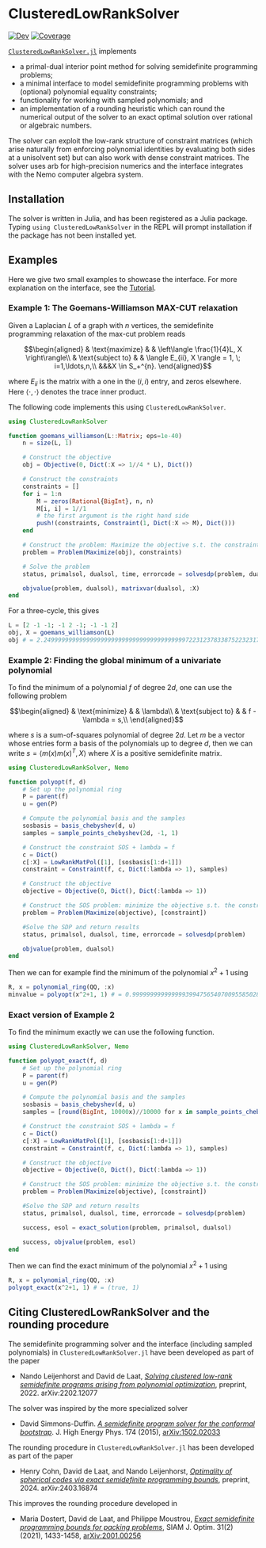 # ClusteredLowRankSolver

[![Dev](https://img.shields.io/badge/docs-dev-blue.svg)](https://nanleij.github.io/ClusteredLowRankSolver.jl/dev)
[![Coverage](https://codecov.io/gh/nanleij/ClusteredLowRankSolver.jl/branch/main/graph/badge.svg)](https://codecov.io/gh/nanleij/ClusteredLowRankSolver.jl)

[`ClusteredLowRankSolver.jl`](https://github.com/nanleij/ClusteredLowRankSolver.jl) implements 
  - a primal-dual interior point method for solving semidefinite programming problems;
  - a minimal interface to model semidefinite programming problems with (optional) polynomial equality constraints; 
  - functionality for working with sampled polynomials; and
  - an implementation of a rounding heuristic which can round the numerical output of the solver to an exact optimal solution over rational or algebraic numbers.
    
The solver can exploit the low-rank structure of constraint matrices (which arise naturally from enforcing polynomial identities by evaluating both sides at a unisolvent set) but can also work with dense constraint matrices. The solver uses arb for high-precision numerics and the interface integrates with the Nemo computer algebra system.


## Installation

The solver is written in Julia, and has been registered as a Julia package. Typing `using ClusteredLowRankSolver` in the REPL will prompt installation if the package has not been installed yet.

## Examples

Here we give two small examples to showcase the interface. For more explanation on the interface, see the [Tutorial](https://nanleij.github.io/ClusteredLowRankSolver.jl/dev/tutorial/).

### Example 1: The Goemans-Williamson MAX-CUT relaxation
Given a Laplacian $L$ of a graph with $n$ vertices, the semidefinite programming relaxation of the max-cut problem reads
```math
\begin{aligned}
& \text{maximize} & & \left\langle \frac{1}{4}L, X \right\rangle\\
& \text{subject to} & & \langle E_{ii}, X \rangle = 1, \; i=1,\ldots,n,\\
&&&X \in S_+^{n}.
\end{aligned}
```
where $E_{ii}$ is the matrix with a one in the $(i,i)$ entry, and zeros elsewhere. Here $\langle \cdot, \cdot \rangle$ denotes the trace inner product.

The following code implements this using `ClusteredLowRankSolver`.

```julia
using ClusteredLowRankSolver

function goemans_williamson(L::Matrix; eps=1e-40)
    n = size(L, 1)

    # Construct the objective
    obj = Objective(0, Dict(:X => 1//4 * L), Dict())

    # Construct the constraints
    constraints = []
    for i = 1:n
        M = zeros(Rational{BigInt}, n, n)
        M[i, i] = 1//1
        # the first argument is the right hand side
        push!(constraints, Constraint(1, Dict(:X => M), Dict()))
    end

    # Construct the problem: Maximize the objective s.t. the constraints hold
    problem = Problem(Maximize(obj), constraints)

    # Solve the problem
    status, primalsol, dualsol, time, errorcode = solvesdp(problem, duality_gap_threshold=eps)

    objvalue(problem, dualsol), matrixvar(dualsol, :X)
end
```

For a three-cycle, this gives
```julia
L = [2 -1 -1; -1 2 -1; -1 -1 2]
obj, X = goemans_williamson(L)
obj # = 2.249999999999999999999999999999999999999972231237833875223231745559298039453341
```

### Example 2: Finding the global minimum of a univariate polynomial
To find the minimum of a polynomial $f$ of degree $2d$, one can use the following problem
```math
\begin{aligned}
& \text{minimize} & & \lambda\\
& \text{subject to} & & f - \lambda = s,\\
\end{aligned}
```
where $s$ is a sum-of-squares polynomial of degree $2d$.
Let $m$ be a vector whose entries form a basis of the polynomials up to degree $d$, then we can write $s = \langle m(x)m(x)^T, X \rangle$ where $X$ is a positive semidefinite matrix.

```julia
using ClusteredLowRankSolver, Nemo

function polyopt(f, d)
    # Set up the polynomial ring
    P = parent(f)
    u = gen(P)

    # Compute the polynomial basis and the samples
    sosbasis = basis_chebyshev(d, u)
    samples = sample_points_chebyshev(2d, -1, 1)

    # Construct the constraint SOS + lambda = f
    c = Dict()
    c[:X] = LowRankMatPol([1], [sosbasis[1:d+1]])
    constraint = Constraint(f, c, Dict(:lambda => 1), samples)

    # Construct the objective
    objective = Objective(0, Dict(), Dict(:lambda => 1))

    # Construct the SOS problem: minimize the objective s.t. the constraint holds
    problem = Problem(Maximize(objective), [constraint])

    #Solve the SDP and return results
    status, primalsol, dualsol, time, errorcode = solvesdp(problem)

    objvalue(problem, dualsol)
end
```
Then we can for example find the minimum of the polynomial $x^2+1$ using
```julia
R, x = polynomial_ring(QQ, :x)
minvalue = polyopt(x^2+1, 1) # = 0.9999999999999993994756540700955850282490826783882376375356943313209160083719942
```

### Exact version of Example 2
To find the minimum exactly we can use the following function.
```julia
using ClusteredLowRankSolver, Nemo

function polyopt_exact(f, d)
    # Set up the polynomial ring
    P = parent(f)
    u = gen(P)

    # Compute the polynomial basis and the samples
    sosbasis = basis_chebyshev(d, u)
    samples = [round(BigInt, 10000x)//10000 for x in sample_points_chebyshev(2d, -1, 1)]

    # Construct the constraint SOS + lambda = f
    c = Dict()
    c[:X] = LowRankMatPol([1], [sosbasis[1:d+1]])
    constraint = Constraint(f, c, Dict(:lambda => 1), samples)

    # Construct the objective
    objective = Objective(0, Dict(), Dict(:lambda => 1))

    # Construct the SOS problem: minimize the objective s.t. the constraint holds
    problem = Problem(Maximize(objective), [constraint])

    #Solve the SDP and return results
    status, primalsol, dualsol, time, errorcode = solvesdp(problem)

    success, esol = exact_solution(problem, primalsol, dualsol)

    success, objvalue(problem, esol)
end
```
Then we can find the exact minimum of the polynomial $x^2+1$ using
```julia
R, x = polynomial_ring(QQ, :x)
polyopt_exact(x^2+1, 1) # = (true, 1)
```

## Citing ClusteredLowRankSolver and the rounding procedure
The semidefinite programming solver and the interface (including sampled polynomials) in `ClusteredLowRankSolver.jl` have been developed as part of the paper
 - Nando Leijenhorst and David de Laat, [*Solving clustered low-rank semidefinite programs arising from polynomial optimization*](https://arxiv.org/abs/2202.12077), preprint, 2022. arXiv:2202.12077

The solver was inspired by the more specialized solver
- David Simmons-Duffin. [*A semidefinite program solver for the conformal bootstrap*](https://link.springer.com/article/10.1007/JHEP06(2015)174). J. High Energy Phys. 174 (2015), [arXiv:1502.02033](https://arxiv.org/abs/1502.02033)

The rounding procedure in `ClusteredLowRankSolver.jl` has been developed as part of the paper
 - Henry Cohn, David de Laat, and Nando Leijenhorst, [*Optimality of spherical codes via exact semidefinite programming bounds*](https://arxiv.org/abs/2403.16874), preprint, 2024. arXiv:2403.16874

This improves the rounding procedure developed in
- Maria Dostert, David de Laat, and Philippe Moustrou, [*Exact semidefinite programming bounds for packing problems*](https://epubs.siam.org/doi/10.1137/20M1351692), SIAM J. Optim. 31(2) (2021), 1433-1458, [arXiv:2001.00256](https://arxiv.org/abs/2001.00256)

